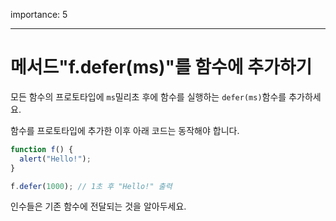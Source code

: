 importance: 5

---

# 메서드"f.defer(ms)"를 함수에 추가하기

모든 함수의 프로토타입에 `ms`밀리초 후에 함수를 실행하는 `defer(ms)`함수를 추가하세요.

함수를 프로토타입에 추가한 이후 아래 코드는 동작해야 합니다.

```js
function f() {
  alert("Hello!");
}

f.defer(1000); // 1초 후 "Hello!" 출력
```

인수들은 기존 함수에 전달되는 것을 알아두세요.
